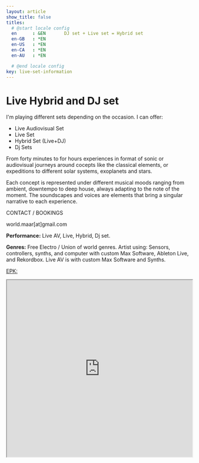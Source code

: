 ```yaml
---
layout: article
show_title: false
titles:
  # @start locale config
  en      : &EN       DJ set + Live set = Hybrid set 
  en-GB   : *EN
  en-US   : *EN
  en-CA   : *EN
  en-AU   : *EN

  # @end locale config
key: live-set-information
---
```

# Live Hybrid and DJ set

I'm playing different sets depending on the occasion. I can offer: 
  - Live Audiovisual Set 
  - Live Set
  - Hybrid Set (Live+DJ)
  - Dj Sets 
  
From forty minutes to for hours experiences in format of sonic or audiovisual journeys around cocepts like the classical elements, or expeditions to different solar systems, exoplanets and stars.

Each concept is represented under different musical moods ranging from ambient, downtempo to deep house, always adapting to the note of the moment. The soundscapes and voices are elements that bring a singular narrative to each experience. 

CONTACT / BOOKINGS

world.maar[at]gmail.com

  **Performance:** Live AV, Live, Hybrid, Dj set. 
  
  **Genres:** Free Electro / Union of world genres.
  Artist using: Sensors, controllers, synths, and computer with custom Max Software, Ableton Live, and Rekordbox.
  Live AV is with custom Max Software and Synths. 

<a href="https://drive.google.com/file/d/1XWfNCR8_is6SOeWxxoN1SO6SQl1-gTIk/view" rel="EPK" target="_blank">EPK:</a>

<iframe src="https://drive.google.com/file/d/1jYLmK1p2S-q435y85yNqyc8tfZtN1LNZ/preview" width="100%" height="480" allow="autoplay"></iframe>